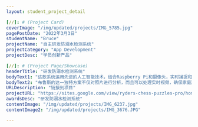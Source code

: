 ```yaml
---
layout: student_project_detail

[//]: # (Project Card)
coverImage: "/img/updated/projects/IMG_5785.jpg"
pagePostDate: "2022年3月3日"
studentName: "Bruce"
projectName: "自主研发防溺水检测系统"
projectCategory: "App Development"
projectDesc: "学员创新产品"

[//]: # (Project Page/Showcase)
headerTitle: "研发防溺水检测系统"
bodyText1: "这款系统运用先进的人工智能技术，结合Raspberry Pi和摄像头，实时捕捉和处理游泳池的视频和照片。其主要功能是检测并标注出接近游泳池的儿童，当儿童与游泳池的界限重叠时，系统将警告家长或监护人，提醒他们注意孩子的安全。"
bodyText2: "布鲁斯的这一独特方案不仅对照片进行分析，而且可以处理实时视频，确保家庭游泳池的安全。快来了解这款可以为孩子们带来额外安全保障的产品吧"
URLDescription: "链接到项目"
projectURL: "https://sites.google.com/view/ryders-chess-puzzles-pro/home"
awardsDesc: "研发防溺水检测系统"
contentImage: "/img/updated/projects/IMG_6237.jpg"
contentImage2: "/img/updated/projects/IMG_3676.JPG"

---
```

